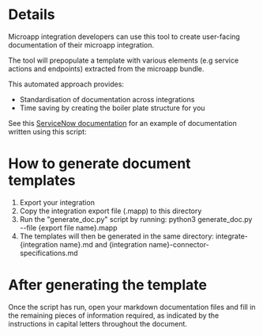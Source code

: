 # Details

Microapp integration developers can use this tool to create user-facing documentation 
of their microapp integration.

The tool will prepopulate a template with various elements (e.g service actions and
endpoints) extracted from the microapp bundle.

This automated approach provides:

-  Standardisation of documentation across integrations
-  Time saving by creating the boiler plate structure for you

See this [ServiceNow documentation](https://docs.citrix.com/en-us/citrix-microapps/downloads/servicenow-http-connector-specifications.html) for an example of documentation written using this script:

# How to generate document templates

1. Export your integration
1. Copy the integration export file (.mapp) to this directory
1. Run the "generate_doc.py" script by running: python3 generate_doc.py --file {export file name}.mapp
1. The templates will then be generated in the same directory: integrate-{integration name}.md and {integration name}-connector-specifications.md

# After generating the template

Once the script has run, open your markdown documentation files and fill in the
remaining pieces of information required, as indicated by the instructions in capital
letters throughout the document.